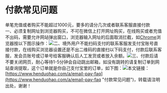 # 付款常见问题
单笔充值或者购买不能超过1000元，要多的请分几次或者联系客服直接付款
​
\
​
​
一、必须复制网址到浏览器购买，不可在微信上打开网址购买，在线购买或者充值不出码，需要允许网站弹出窗口，浏览器输入网址的后面取消拦截，如[Chrome](https://www.henduohao.com/tag/chrome "Google Chrome是一款由Google公司开发的网页浏览器。")浏览器按以下图示操作：
​
![](https://p3-juejin.byteimg.com/tos-cn-i-k3u1fbpfcp/6236fd1fe1e949a7bd35dbcf174c8221~tplv-k3u1fbpfcp-zoom-1.image)
​
二、境外用户不能扫码支付的联系客服发支付宝账号直接付款，在线购买浏览器设置还是不出二维码的直接扫以下码支付，付款后联系客服，发会员账号或订单号给客服确认后人工发货或者放入余额。
​
![](https://p3-juejin.byteimg.com/tos-cn-i-k3u1fbpfcp/89aa80a487a040e2ad7e36779767af0a~tplv-k3u1fbpfcp-zoom-1.image)
​
三、付款后请不要关闭网页，耐心等待1-5分钟会自动跳出邮箱，如没有跳转的请复制订单到网站查询提取，这个订单就是你自己支付宝里的订单，如下图：
​
![](https://p3-juejin.byteimg.com/tos-cn-i-k3u1fbpfcp/e65ab2cbe6634af292462562aa5e869f~tplv-k3u1fbpfcp-zoom-1.image)
​
本文链接：[https://www.henduohao.com/a/email-pay-faq](https://www.henduohao.com/a/email-pay-faq "付款常见问题")，转载请注明出处，谢谢！